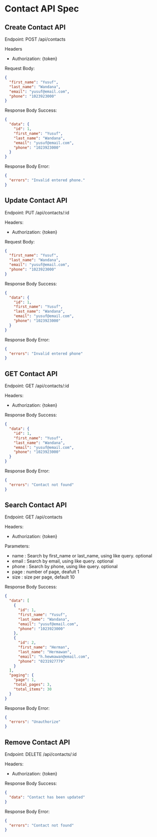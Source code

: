 # Contact API Spec

## Create Contact API

Endpoint: POST /api/contacts

Headers

- Authorization: {token}

Request Body:

```json
{
  "first_name": "Yusuf",
  "last_name": "Wandana",
  "email": "yusuf@email.com",
  "phone": "1023923000"
}
```

Response Body Success:

```json
{
  "data": {
    "id": 1,
    "first_name": "Yusuf",
    "last_name": "Wandana",
    "email": "yusuf@email.com",
    "phone": "1023923000"
  }
}
```

Response Body Error:

```json
{
  "errors": "Invalid entered phone."
}
```

## Update Contact API

Endpoint: PUT /api/contacts/:id

Headers:

- Authorization: {token}

Request Body:

```json
{
  "first_name": "Yusuf",
  "last_name": "Wandana",
  "email": "yusuf@email.com",
  "phone": "1023923000"
}
```

Response Body Success:

```json
{
  "data": {
    "id": 1,
    "first_name": "Yusuf",
    "last_name": "Wandana",
    "email": "yusuf@email.com",
    "phone": "1023923000"
  }
}
```

Response Body Error:

```json
{
  "errors": "Invalid entered phone"
}
```

## GET Contact API

Endpoint: GET /api/contacts/:id

Headers:

- Authorization: {token}

Response Body Success:

```json
{
  "data": {
    "id": 1,
    "first_name": "Yusuf",
    "last_name": "Wandana",
    "email": "yusuf@email.com",
    "phone": "1023923000"
  }
}
```

Response Body Error:

```json
{
  "errors": "Contact not found"
}
```

## Search Contact API

Endpoint: GET /api/contacts

Headers:

- Authorization: {token}

Parameters:

- name : Search by first_name or last_name, using like query. optional
- email : Search by email, using like query. optional
- phone : Search by phone, using like query. optional
- page : number of page, deafult 1
- size : size per page, default 10

Response Body Success:

```json
{
  "data": [
    {
      "id": 1,
      "first_name": "Yusuf",
      "last_name": "Wandana",
      "email": "yusuf@email.com",
      "phone": "1023923000"
    },
    {
      "id": 2,
      "first_name": "Herman",
      "last_name": "Hermawan",
      "email": "h.hewmawan@email.com",
      "phone": "0231927779"
    }
  ],
  "paging": {
    "page": 1,
    "total_pages": 3,
    "total_items": 30
  }
}
```

Response Body Error:

```json
{
  "errors": "Unauthorize"
}
```

## Remove Contact API

Endpoint: DELETE /api/contacts/:id

Headers:

- Authorization: {token}

Response Body Success:

```json
{
  "data": "Contact has been updated"
}
```

Response Body Error:

```json
{
  "errors": "Contact not found"
}
```
